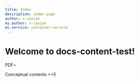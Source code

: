 ```yaml
---
title: Index
description: index page
author: v-caxian
ms.author: v-caxian
ms.service: container-service
---
```


# Welcome to docs-content-test!

PDF~

Conceptual contents ++5
